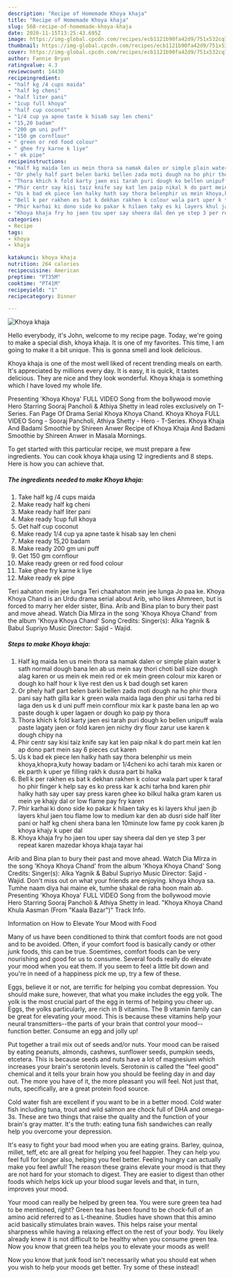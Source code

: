 ```yaml
---
description: "Recipe of Homemade Khoya khaja"
title: "Recipe of Homemade Khoya khaja"
slug: 568-recipe-of-homemade-khoya-khaja
date: 2020-11-15T13:25:43.695Z
image: https://img-global.cpcdn.com/recipes/ecb1121b90fa42d9/751x532cq70/khoya-khaja-recipe-main-photo.jpg
thumbnail: https://img-global.cpcdn.com/recipes/ecb1121b90fa42d9/751x532cq70/khoya-khaja-recipe-main-photo.jpg
cover: https://img-global.cpcdn.com/recipes/ecb1121b90fa42d9/751x532cq70/khoya-khaja-recipe-main-photo.jpg
author: Fannie Bryan
ratingvalue: 4.3
reviewcount: 14430
recipeingredient:
- "half kg /4 cups maida"
- "half kg cheni"
- "half liter pani"
- "1cup full khoya"
- "half cup coconut"
- "1/4 cup ya apne taste k hisab say len cheni"
- "15,20 badam"
- "200 gm uni puff"
- "150 gm cornflour"
- " green or red food colour"
- " ghee fry karne k liye"
- " ek pipe"
recipeinstructions:
- "Half kg maida len us mein thora sa namak dalen or simple plain water k sath normal dough bana len ab us mein say thori choti ball size dough alag karen or us mein ek mein red or ek mein green colour mix karen or dough ko half hour k liye rest den us k bad dough set karen"
- "Or phely half part belen barki bellen zada moti dough na ho phir thora pani say hath gilla kar k green wala maida laga den phir usi tarha red bi laga den us k d uni puff mein cornflour mix kar k paste bana len ap wo paste dough k uper lagaen or dough ko paip py thora"
- "Thora khich k fold karty jaen esi tarah puri dough ko bellen unipuff wala paste lagaty jaen or fold karen jen nichy dry flour zarur use karen k dough chipy na"
- "Phir centr say kisi taiz knife say kat len paip nikal k do part mein kat len ap dono part mein say 6 pieces cut karen"
- "Us k bad ek piece len halky hath say thora belenphir us mein khoya,khopra,kuty howay badam or 1/4cheni ko achi tarah mix karen or ek parth k uper ye filling rakh k dusra part bi halka"
- "Bell k per rakhen es bat k dekhan rakhen k colour wala part uper k taraf ho phir finger k help say es ko press kar k achi tarha bnd karen phir halky hath say uper say press karen ghee ko bilkul halka gram karen us mein ye khajy dal or low flame pay fry karen"
- "Phir karhai ki dono side ko pakar k hilaen taky es ki layers khul jaen jb layers khul jaen tou flame low to medium kar den ab dusri side half liter pani or half kg cheni shera bana len 10minute low fame py cook karen jb khoya khajy k uper dal"
- "Khoya khaja fry ho jaen tou uper say sheera dal den ye step 3 per repeat karen mazedar khoya khaja tayar hai"
categories:
- Recipe
tags:
- khoya
- khaja

katakunci: khoya khaja 
nutrition: 264 calories
recipecuisine: American
preptime: "PT35M"
cooktime: "PT41M"
recipeyield: "1"
recipecategory: Dinner

---
```



![Khoya khaja](https://img-global.cpcdn.com/recipes/ecb1121b90fa42d9/751x532cq70/khoya-khaja-recipe-main-photo.jpg)

Hello everybody, it's John, welcome to my recipe page. Today, we're going to make a special dish, khoya khaja. It is one of my favorites. This time, I am going to make it a bit unique. This is gonna smell and look delicious.

Khoya khaja is one of the most well liked of recent trending meals on earth. It's appreciated by millions every day. It is easy, it is quick, it tastes delicious. They are nice and they look wonderful. Khoya khaja is something which I have loved my whole life.

Presenting &#39;Khoya Khoya&#39; FULL VIDEO Song from the bollywood movie Hero Starring Sooraj Pancholi &amp; Athiya Shetty in lead roles exclusively on T-Series. Fan Page Of Drama Serial Khoya Khoya Chand. Khoya Khoya FULL VIDEO Song - Sooraj Pancholi, Athiya Shetty - Hero - T-Series. Khoya Khaja And Badami Smoothie by Shireen Anwer Recipe of Khoya Khaja And Badami Smoothie by Shireen Anwer in Masala Mornings.


To get started with this particular recipe, we must prepare a few ingredients. You can cook khoya khaja using 12 ingredients and 8 steps. Here is how you can achieve that.

<!--inarticleads1-->

##### The ingredients needed to make Khoya khaja:

1. Take half kg /4 cups maida
1. Make ready half kg cheni
1. Make ready half liter pani
1. Make ready 1cup full khoya
1. Get half cup coconut
1. Make ready 1/4 cup ya apne taste k hisab say len cheni
1. Make ready 15,20 badam
1. Make ready 200 gm uni puff
1. Get 150 gm cornflour
1. Make ready  green or red food colour
1. Take  ghee fry karne k liye
1. Make ready  ek pipe


Teri aahaton mein jee lunga Teri chaahaton mein jee lunga Jo paa ke. Khoya Khoya Chand is an Urdu drama serial about Arib, who likes Ahmreen, but is forced to marry her elder sister, Bina. Arib and Bina plan to bury their past and move ahead. Watch Dia MIrza in the song &#39;Khoya Khoya Chand&#39; from the album &#39;Khoya Khoya Chand&#39; Song Credits: Singer(s): Alka Yagnik &amp; Babul Supriyo Music Director: Sajid - Wajid. 

<!--inarticleads2-->

##### Steps to make Khoya khaja:

1. Half kg maida len us mein thora sa namak dalen or simple plain water k sath normal dough bana len ab us mein say thori choti ball size dough alag karen or us mein ek mein red or ek mein green colour mix karen or dough ko half hour k liye rest den us k bad dough set karen
1. Or phely half part belen barki bellen zada moti dough na ho phir thora pani say hath gilla kar k green wala maida laga den phir usi tarha red bi laga den us k d uni puff mein cornflour mix kar k paste bana len ap wo paste dough k uper lagaen or dough ko paip py thora
1. Thora khich k fold karty jaen esi tarah puri dough ko bellen unipuff wala paste lagaty jaen or fold karen jen nichy dry flour zarur use karen k dough chipy na
1. Phir centr say kisi taiz knife say kat len paip nikal k do part mein kat len ap dono part mein say 6 pieces cut karen
1. Us k bad ek piece len halky hath say thora belenphir us mein khoya,khopra,kuty howay badam or 1/4cheni ko achi tarah mix karen or ek parth k uper ye filling rakh k dusra part bi halka
1. Bell k per rakhen es bat k dekhan rakhen k colour wala part uper k taraf ho phir finger k help say es ko press kar k achi tarha bnd karen phir halky hath say uper say press karen ghee ko bilkul halka gram karen us mein ye khajy dal or low flame pay fry karen
1. Phir karhai ki dono side ko pakar k hilaen taky es ki layers khul jaen jb layers khul jaen tou flame low to medium kar den ab dusri side half liter pani or half kg cheni shera bana len 10minute low fame py cook karen jb khoya khajy k uper dal
1. Khoya khaja fry ho jaen tou uper say sheera dal den ye step 3 per repeat karen mazedar khoya khaja tayar hai


Arib and Bina plan to bury their past and move ahead. Watch Dia MIrza in the song &#39;Khoya Khoya Chand&#39; from the album &#39;Khoya Khoya Chand&#39; Song Credits: Singer(s): Alka Yagnik &amp; Babul Supriyo Music Director: Sajid - Wajid. Don&#39;t miss out on what your friends are enjoying. khoya khoya sa. Tumhe naam diya hai maine ek, tumhe shakal de raha hoon main ab. Presenting &#39;Khoya Khoya&#39; FULL VIDEO Song from the bollywood movie Hero Starring Sooraj Pancholi &amp; Athiya Shetty in lead. &#34;Khoya Khoya Chand Khula Aasman (From &#34;Kaala Bazar&#34;)&#34; Track Info. 

Information on How to Elevate Your Mood with Food


Many of us have been conditioned to think that comfort foods are not good and to be avoided. Often, if your comfort food is basically candy or other junk foods, this can be true. Soemtimes, comfort foods can be very nourishing and good for us to consume. Several foods really do elevate your mood when you eat them. If you seem to feel a little bit down and you're in need of a happiness pick me up, try a few of these.

Eggs, believe it or not, are terrific for helping you combat depression. You should make sure, however, that what you make includes the egg yolk. The yolk is the most crucial part of the egg in terms of helping you cheer up. Eggs, the yolks particularly, are rich in B vitamins. The B vitamin family can be great for elevating your mood. This is because these vitamins help your neural transmitters--the parts of your brain that control your mood--function better. Consume an egg and jolly up!

Put together a trail mix out of seeds and/or nuts. Your mood can be raised by eating peanuts, almonds, cashews, sunflower seeds, pumpkin seeds, etcetera. This is because seeds and nuts have a lot of magnesium which increases your brain's serotonin levels. Serotonin is called the "feel good" chemical and it tells your brain how you should be feeling day in and day out. The more you have of it, the more pleasant you will feel. Not just that, nuts, specifically, are a great protein food source.

Cold water fish are excellent if you want to be in a better mood. Cold water fish including tuna, trout and wild salmon are chock full of DHA and omega-3s. These are two things that raise the quality and the function of your brain's gray matter. It's the truth: eating tuna fish sandwiches can really help you overcome your depression. 

It's easy to fight your bad mood when you are eating grains. Barley, quinoa, millet, teff, etc are all great for helping you feel happier. They can help you feel full for longer also, helping you feel better. Feeling hungry can actually make you feel awful! The reason these grains elevate your mood is that they are not hard for your stomach to digest. They are easier to digest than other foods which helps kick up your blood sugar levels and that, in turn, improves your mood.

Your mood can really be helped by green tea. You were sure green tea had to be mentioned, right? Green tea has been found to be chock-full of an amino acid referred to as L-theanine. Studies have shown that this amino acid basically stimulates brain waves. This helps raise your mental sharpness while having a relaxing effect on the rest of your body. You likely already knew it is not difficult to be healthy when you consume green tea. Now you know that green tea helps you to elevate your moods as well!

Now you know that junk food isn't necessarily what you should eat when you wish to help your moods get better. Try some of these instead!

